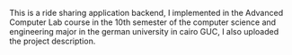 This is a ride sharing application backend, I implemented in the Advanced Computer Lab course in the 10th semester of the computer science and engineering major in the german university in cairo GUC, I also uploaded the project description.
